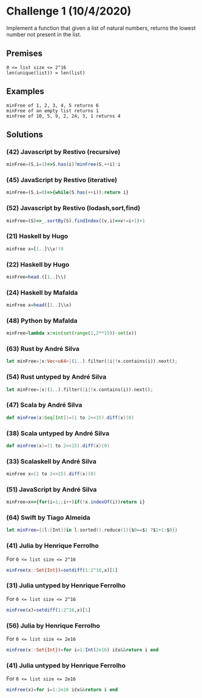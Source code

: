 # Challenge 1 (10/4/2020)

Implement a function that given a list of 
natural numbers, returns the lowest number 
not present in the list.

## Premises

```
0 <= list size <= 2^16
len(unique(list)) = len(list)
```

## Examples

```
minFree of 1, 2, 3, 4, 5 returns 6
minFree of an empty list returns 1
minFree of 10, 5, 9, 2, 24, 3, 1 returns 4
```

## Solutions

### (42) Javascript by Restivo (recursive)

```javascript
minFree=(S,i=1)=>S.has(i)?minFree(S,++i):i
```

### (45) JavaScript by Restivo (iterative)
```javascript
minFree=(S,i=0)=>{while(S.has(++i));return i}
```

### (52) Javascript by Restivo (lodash,sort,find)
```javascript
minFree=(S)=>_.sortBy(S).findIndex((v,i)=>v!=i+1)+1
```

### (21) Haskell by Hugo

```haskell
minFree x=[1..]\\x!!0
```

### (22) Haskell by Hugo

```haskell
minFree=head.([1..]\\)
```

### (24) Haskell by Mafalda   

```haskell
minFree x=head([1..]\\x)
```

### (48) Python by Mafalda   

```python
minFree=lambda x:min(set(range(1,2**15))-set(x))
```

### (63) Rust by André Silva
```rust
let minFree=|x:Vec<u64>|(1..).filter(|i|!x.contains(i)).next();
```

### (54) Rust untyped by André Silva
```rust
let minFree=|x|(1..).filter(|i|!x.contains(i)).next();
```

### (47) Scala by André Silva
```scala
def minFree(x:Seq[Int])=(1 to 2<<15).diff(x)(0)
```

### (38) Scala untyped by André Silva
```scala
def minFree(x)=(1 to 2<<15).diff(x)(0)
```

### (33) Scalaskell by André Silva
```scala
minFree x=(1 to 2<<15).diff(x)(0)
```

### (51) JavaScript by André Silva
```javascript
minFree=x=>{for(i=1;;i++)if(!x.indexOf(i))return i}
```

### (64) Swift by Tiago Almeida
```Swift
let minFree={(l:[Int])in l.sorted().reduce(1){$0==$1 ?$1+1:$0}}
```

### (41) Julia by Henrique Ferrolho
For `0 <= list size <= 2^16`
```julia
minFree(x::Set{Int})=setdiff(1:2^16,x)[1]
```

### (31) Julia untyped by Henrique Ferrolho
For `0 <= list size <= 2^16`
```julia
minFree(x)=setdiff(1:2^16,x)[1]
```

### (56) Julia by Henrique Ferrolho
For `0 <= list size <= 2e16`
```julia
minFree(x::Set{Int})=for i=1:Int(2e16) i∉x&&return i end
```

### (41) Julia untyped by Henrique Ferrolho
For `0 <= list size <= 2e16`
```julia
minFree(x)=for i=1:2e16 i∉x&&return i end
```
